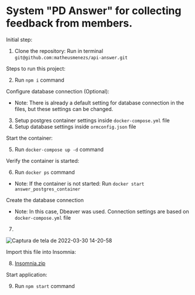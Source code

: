# System "PD Answer" for collecting feedback from members.

Initial step: 

1. Clone the repository: Run in terminal `git@github.com:matheusmenezs/api-answer.git`


Steps to run this project:

2. Run `npm i` command


Configure database connection (Optional):

* Note: There is already a default setting for database connection in the files, but these settings can be changed.

3. Setup postgres container settings inside `docker-compose.yml` file
4. Setup database settings inside `ormconfig.json` file


Start the container:

5. Run `docker-compose up -d` command


Verify the container is started:

6. Run `docker ps` command

* Note: If the container is not started: 
  Run `docker start answer_postgres_container`


Create the database connection 

* Note: In this case, Dbeaver was used. Connection settings are based on `docker-compose.yml` file

7. 
![Captura de tela de 2022-03-30 14-20-58](https://user-images.githubusercontent.com/64173311/161044815-b7f99ce0-4d94-4d0b-8d44-8e43eeaa3d34.png)


Import this file into Insomnia:

8. [Insomnia.zip](https://github.com/matheusmenezs/api-answer/files/8388936/Insomnia.zip)


Start application: 

9. Run `npm start` command



